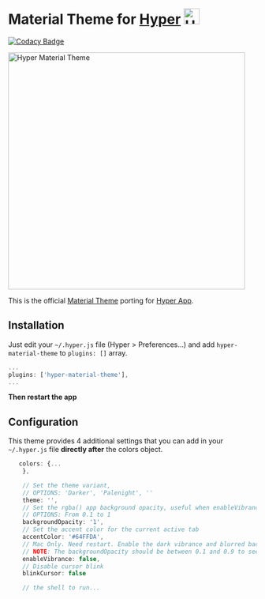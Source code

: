 # Material Theme for [Hyper](https://hyper.is) <img width="32" alt="Hyper Material Theme" src="https://cloud.githubusercontent.com/assets/10454741/21241774/9172ddb6-c311-11e6-91ee-e4225ab9560a.gif">

[![Codacy Badge](https://api.codacy.com/project/badge/Grade/09664dda15e84bdf8d041a18b9dc7c73)](https://www.codacy.com/app/astorino-design/hyper-material-theme?utm_source=github.com&utm_medium=referral&utm_content=equinusocio/hyper-material-theme&utm_campaign=badger)

<img width="480" alt="Hyper Material Theme" src="https://cloud.githubusercontent.com/assets/10454741/21243792/bbaf728e-c31a-11e6-972f-0995e77a32a0.png">

This is the official [Material Theme](https://github.com/equinusocio/material-theme) porting for [Hyper App](https://hyper.is).


## Installation

Just edit your `~/.hyper.js` file (Hyper > Preferences...) and add `hyper-material-theme` to `plugins: []` array.

```js
...
plugins: ['hyper-material-theme'],
...
```
**Then restart the app**


## Configuration
This theme provides 4 additional settings that you can add in your `~/.hyper.js` file **directly after** the colors object.

```js
   colors: {...
    },

    // Set the theme variant,
    // OPTIONS: 'Darker', 'Palenight', ''
    theme: '',
    // Set the rgba() app background opacity, useful when enableVibrance is true
    // OPTIONS: From 0.1 to 1
    backgroundOpacity: '1',
    // Set the accent color for the current active tab
    accentColor: '#64FFDA',
    // Mac Only. Need restart. Enable the dark vibrance and blurred background
    // NOTE: The backgroundOpacity should be between 0.1 and 0.9 to see the effect.
    enableVibrance: false,
    // Disable cursor blink
    blinkCursor: false

    // the shell to run...
```
